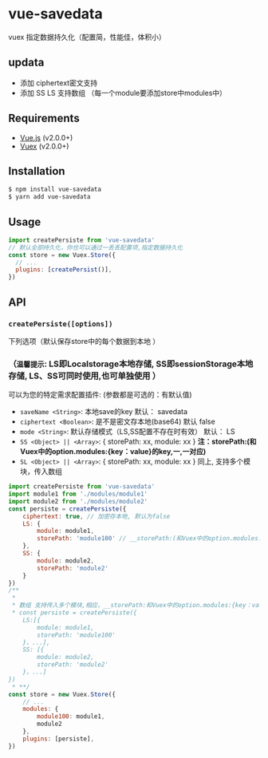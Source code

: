 
# vue-savedata 
 vuex 指定数据持久化（配置简，性能佳，体积小）
 ## updata
* 添加 ciphertext密文支持
* 添加 SS LS 支持数组 （每一个module要添加store中modules中）
## Requirements

* [Vue.js](https://vuejs.org) (v2.0.0+)
* [Vuex](http://vuex.vuejs.org) (v2.0.0+)

## Installation

```bash
$ npm install vue-savedata
$ yarn add vue-savedata
```

## Usage


```js
import createPersiste from 'vue-savedata'
// 默认全部持久化，你也可以通过一丢丢配置项,指定数据持久化
const store = new Vuex.Store({
  // ...
  plugins: [createPersist()],
})
```
## API

### `createPersiste([options])`
下列选项（默认保存store中的每个数据到本地  ）
### （`温馨提示`: LS即Localstorage本地存储,    SS即sessionStorage本地存储,   LS、SS可同时使用,也可单独使用 ）
可以为您的特定需求配置插件:
(参数都是可选的：有默认值)
* `saveName <String>`: 本地save的key  默认： savedata
* `ciphertext <Boolean>`: 是不是密文存本地(base64) 默认 false
* `mode <String>`: 默认存储模式（LS,SS配置不存在时有效） 默认： LS
* `SS <Object> || <Array>`: { storePath: xx, module: xx }   __注：storePath:(和Vuex中的option.modules:{key：value}的key,一,一对应)__
* `SL <Object> || <Array>`: { storePath: xx, module: xx }  同上, 支持多个模块，传入数组



```js
import createPersiste from 'vue-savedata'
import module1 from './modules/module1'
import module2 from './modules/module2'
const persiste = createPersiste({
	ciphertext: true, // 加密存本地, 默认为false
	LS: {
		module: module1,
		storePath: 'module100' // __storePath:(和Vuex中的option.modules:{key：value}的key,一,一对应)__
	},
	SS: {
		module: module2,
		storePath: 'module2' 
	}
})
/**
 * 
 * 数组 支持传入多个模块,相应，__storePath:和Vuex中的option.modules:{key：value}的key,一一对应__
 * const persiste = createPersiste({
	LS:[{
		module: module1,
		storePath: 'module100' 
	}，...],
	SS: [{
		module: module2,
		storePath: 'module2' 
	}，...]
})
 * **/
const store = new Vuex.Store({
  	// ...
	modules: {
		module100: module1,
		module2
	},
	plugins: [persiste],
})
```

